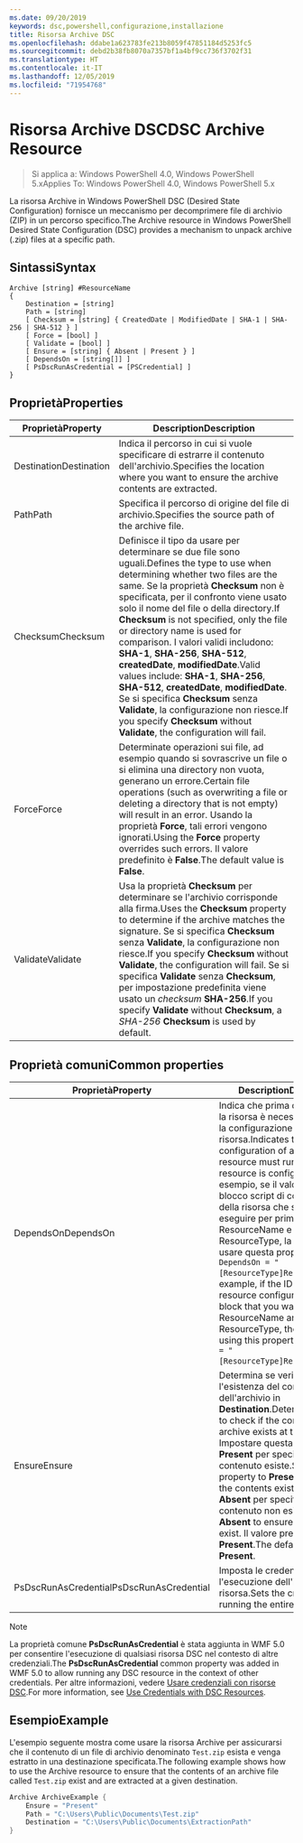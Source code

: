 ```yaml
---
ms.date: 09/20/2019
keywords: dsc,powershell,configurazione,installazione
title: Risorsa Archive DSC
ms.openlocfilehash: ddabe1a623783fe213b8059f47851184d5253fc5
ms.sourcegitcommit: debd2b38fb8070a7357bf1a4bf9cc736f3702f31
ms.translationtype: HT
ms.contentlocale: it-IT
ms.lasthandoff: 12/05/2019
ms.locfileid: "71954768"
---
```

# <a name="dsc-archive-resource"></a><span data-ttu-id="3320d-103">Risorsa Archive DSC</span><span class="sxs-lookup"><span data-stu-id="3320d-103">DSC Archive Resource</span></span>

> <span data-ttu-id="3320d-104">Si applica a: Windows PowerShell 4.0, Windows PowerShell 5.x</span><span class="sxs-lookup"><span data-stu-id="3320d-104">Applies To: Windows PowerShell 4.0, Windows PowerShell 5.x</span></span>

<span data-ttu-id="3320d-105">La risorsa Archive in Windows PowerShell DSC (Desired State Configuration) fornisce un meccanismo per decomprimere file di archivio (ZIP) in un percorso specifico.</span><span class="sxs-lookup"><span data-stu-id="3320d-105">The Archive resource in Windows PowerShell Desired State Configuration (DSC) provides a mechanism to unpack archive (.zip) files at a specific path.</span></span>

## <a name="syntax"></a><span data-ttu-id="3320d-106">Sintassi</span><span class="sxs-lookup"><span data-stu-id="3320d-106">Syntax</span></span>

```Syntax
Archive [string] #ResourceName
{
    Destination = [string]
    Path = [string]
    [ Checksum = [string] { CreatedDate | ModifiedDate | SHA-1 | SHA-256 | SHA-512 } ]
    [ Force = [bool] ]
    [ Validate = [bool] ]
    [ Ensure = [string] { Absent | Present } ]
    [ DependsOn = [string[]] ]
    [ PsDscRunAsCredential = [PSCredential] ]
}
```

## <a name="properties"></a><span data-ttu-id="3320d-107">Proprietà</span><span class="sxs-lookup"><span data-stu-id="3320d-107">Properties</span></span>

|<span data-ttu-id="3320d-108">Proprietà</span><span class="sxs-lookup"><span data-stu-id="3320d-108">Property</span></span> |<span data-ttu-id="3320d-109">Description</span><span class="sxs-lookup"><span data-stu-id="3320d-109">Description</span></span> |
|---|---|
|<span data-ttu-id="3320d-110">Destination</span><span class="sxs-lookup"><span data-stu-id="3320d-110">Destination</span></span> |<span data-ttu-id="3320d-111">Indica il percorso in cui si vuole specificare di estrarre il contenuto dell'archivio.</span><span class="sxs-lookup"><span data-stu-id="3320d-111">Specifies the location where you want to ensure the archive contents are extracted.</span></span> |
|<span data-ttu-id="3320d-112">Path</span><span class="sxs-lookup"><span data-stu-id="3320d-112">Path</span></span> |<span data-ttu-id="3320d-113">Specifica il percorso di origine del file di archivio.</span><span class="sxs-lookup"><span data-stu-id="3320d-113">Specifies the source path of the archive file.</span></span> |
|<span data-ttu-id="3320d-114">Checksum</span><span class="sxs-lookup"><span data-stu-id="3320d-114">Checksum</span></span> |<span data-ttu-id="3320d-115">Definisce il tipo da usare per determinare se due file sono uguali.</span><span class="sxs-lookup"><span data-stu-id="3320d-115">Defines the type to use when determining whether two files are the same.</span></span> <span data-ttu-id="3320d-116">Se la proprietà **Checksum** non è specificata, per il confronto viene usato solo il nome del file o della directory.</span><span class="sxs-lookup"><span data-stu-id="3320d-116">If **Checksum** is not specified, only the file or directory name is used for comparison.</span></span> <span data-ttu-id="3320d-117">I valori validi includono: **SHA-1**, **SHA-256**, **SHA-512**, **createdDate**, **modifiedDate**.</span><span class="sxs-lookup"><span data-stu-id="3320d-117">Valid values include: **SHA-1**, **SHA-256**, **SHA-512**, **createdDate**, **modifiedDate**.</span></span> <span data-ttu-id="3320d-118">Se si specifica **Checksum** senza **Validate**, la configurazione non riesce.</span><span class="sxs-lookup"><span data-stu-id="3320d-118">If you specify **Checksum** without **Validate**, the configuration will fail.</span></span> |
|<span data-ttu-id="3320d-119">Force</span><span class="sxs-lookup"><span data-stu-id="3320d-119">Force</span></span> |<span data-ttu-id="3320d-120">Determinate operazioni sui file, ad esempio quando si sovrascrive un file o si elimina una directory non vuota, generano un errore.</span><span class="sxs-lookup"><span data-stu-id="3320d-120">Certain file operations (such as overwriting a file or deleting a directory that is not empty) will result in an error.</span></span> <span data-ttu-id="3320d-121">Usando la proprietà **Force**, tali errori vengono ignorati.</span><span class="sxs-lookup"><span data-stu-id="3320d-121">Using the **Force** property overrides such errors.</span></span> <span data-ttu-id="3320d-122">Il valore predefinito è **False**.</span><span class="sxs-lookup"><span data-stu-id="3320d-122">The default value is **False**.</span></span> |
|<span data-ttu-id="3320d-123">Validate</span><span class="sxs-lookup"><span data-stu-id="3320d-123">Validate</span></span>| <span data-ttu-id="3320d-124">Usa la proprietà **Checksum** per determinare se l'archivio corrisponde alla firma.</span><span class="sxs-lookup"><span data-stu-id="3320d-124">Uses the **Checksum** property to determine if the archive matches the signature.</span></span> <span data-ttu-id="3320d-125">Se si specifica **Checksum** senza **Validate**, la configurazione non riesce.</span><span class="sxs-lookup"><span data-stu-id="3320d-125">If you specify **Checksum** without **Validate**, the configuration will fail.</span></span> <span data-ttu-id="3320d-126">Se si specifica **Validate** senza **Checksum**, per impostazione predefinita viene usato un _checksum_ **SHA-256**.</span><span class="sxs-lookup"><span data-stu-id="3320d-126">If you specify **Validate** without **Checksum**, a _SHA-256_ **Checksum** is used by default.</span></span> |

## <a name="common-properties"></a><span data-ttu-id="3320d-127">Proprietà comuni</span><span class="sxs-lookup"><span data-stu-id="3320d-127">Common properties</span></span>

|<span data-ttu-id="3320d-128">Proprietà</span><span class="sxs-lookup"><span data-stu-id="3320d-128">Property</span></span> |<span data-ttu-id="3320d-129">Description</span><span class="sxs-lookup"><span data-stu-id="3320d-129">Description</span></span> |
|---|---|
|<span data-ttu-id="3320d-130">DependsOn</span><span class="sxs-lookup"><span data-stu-id="3320d-130">DependsOn</span></span> |<span data-ttu-id="3320d-131">Indica che prima di configurare la risorsa è necessario eseguire la configurazione di un'altra risorsa.</span><span class="sxs-lookup"><span data-stu-id="3320d-131">Indicates that the configuration of another resource must run before this resource is configured.</span></span> <span data-ttu-id="3320d-132">Ad esempio, se il valore di ID del blocco script di configurazione della risorsa che si vuole eseguire per primo è ResourceName e il tipo è ResourceType, la sintassi per usare questa proprietà è `DependsOn = "[ResourceType]ResourceName"`.</span><span class="sxs-lookup"><span data-stu-id="3320d-132">For example, if the ID of the resource configuration script block that you want to run first is ResourceName and its type is ResourceType, the syntax for using this property is `DependsOn = "[ResourceType]ResourceName"`.</span></span> |
|<span data-ttu-id="3320d-133">Ensure</span><span class="sxs-lookup"><span data-stu-id="3320d-133">Ensure</span></span> |<span data-ttu-id="3320d-134">Determina se verificare l'esistenza del contenuto dell'archivio in **Destination**.</span><span class="sxs-lookup"><span data-stu-id="3320d-134">Determines whether to check if the content of the archive exists at the **Destination**.</span></span> <span data-ttu-id="3320d-135">Impostare questa proprietà su **Present** per specificare che il contenuto esiste.</span><span class="sxs-lookup"><span data-stu-id="3320d-135">Set this property to **Present** to ensure the contents exist.</span></span> <span data-ttu-id="3320d-136">Impostarla su **Absent** per specificare che il contenuto non esiste.</span><span class="sxs-lookup"><span data-stu-id="3320d-136">Set it to **Absent** to ensure they do not exist.</span></span> <span data-ttu-id="3320d-137">Il valore predefinito è **Present**.</span><span class="sxs-lookup"><span data-stu-id="3320d-137">The default value is **Present**.</span></span> |
|<span data-ttu-id="3320d-138">PsDscRunAsCredential</span><span class="sxs-lookup"><span data-stu-id="3320d-138">PsDscRunAsCredential</span></span> |<span data-ttu-id="3320d-139">Imposta le credenziali per l'esecuzione dell'intera risorsa.</span><span class="sxs-lookup"><span data-stu-id="3320d-139">Sets the credential for running the entire resource as.</span></span> |

> [!NOTE]
> <span data-ttu-id="3320d-140">La proprietà comune **PsDscRunAsCredential** è stata aggiunta in WMF 5.0 per consentire l'esecuzione di qualsiasi risorsa DSC nel contesto di altre credenziali.</span><span class="sxs-lookup"><span data-stu-id="3320d-140">The **PsDscRunAsCredential** common property was added in WMF 5.0 to allow running any DSC resource in the context of other credentials.</span></span> <span data-ttu-id="3320d-141">Per altre informazioni, vedere [Usare credenziali con risorse DSC](../../../configurations/runasuser.md).</span><span class="sxs-lookup"><span data-stu-id="3320d-141">For more information, see [Use Credentials with DSC Resources](../../../configurations/runasuser.md).</span></span>

## <a name="example"></a><span data-ttu-id="3320d-142">Esempio</span><span class="sxs-lookup"><span data-stu-id="3320d-142">Example</span></span>

<span data-ttu-id="3320d-143">L'esempio seguente mostra come usare la risorsa Archive per assicurarsi che il contenuto di un file di archivio denominato `Test.zip` esista e venga estratto in una destinazione specificata.</span><span class="sxs-lookup"><span data-stu-id="3320d-143">The following example shows how to use the Archive resource to ensure that the contents of an archive file called `Test.zip` exist and are extracted at a given destination.</span></span>

```powershell
Archive ArchiveExample {
    Ensure = "Present"
    Path = "C:\Users\Public\Documents\Test.zip"
    Destination = "C:\Users\Public\Documents\ExtractionPath"
}
```